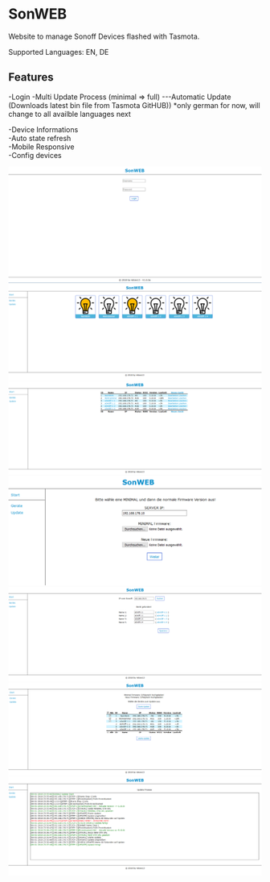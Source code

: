 # SonWEB
Website to manage Sonoff Devices flashed with Tasmota.

Supported Languages: EN, DE

## Features
-Login
-Multi Update Process (minimal => full)
---Automatic Update (Downloads latest bin file from Tasmota GitHUB)) 
*only german for now, will change to all availble languages next

-Device Informations   
-Auto state refresh   
-Mobile Responsive   
-Config devices   


![app_example](https://raw.githubusercontent.com/reloxx13/reloxx13.github.io/master/media/sonweb/readme/0.png)
![app_example](https://raw.githubusercontent.com/reloxx13/reloxx13.github.io/master/media/sonweb/readme/1.png)
![app_example](https://raw.githubusercontent.com/reloxx13/reloxx13.github.io/master/media/sonweb/readme/2.png)
![app_example](https://raw.githubusercontent.com/reloxx13/reloxx13.github.io/master/media/sonweb/readme/3.png)
![app_example](https://raw.githubusercontent.com/reloxx13/reloxx13.github.io/master/media/sonweb/readme/4.png)
![app_example](https://raw.githubusercontent.com/reloxx13/reloxx13.github.io/master/media/sonweb/readme/5.png)
![app_example](https://raw.githubusercontent.com/reloxx13/reloxx13.github.io/master/media/sonweb/readme/6.png)
